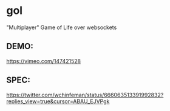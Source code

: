 # gol
"Multiplayer" Game of Life over websockets

## DEMO:
https://vimeo.com/147421528

## SPEC:
https://twitter.com/wchinfeman/status/666063513391992832?replies_view=true&cursor=ABAU_EJVPgk
